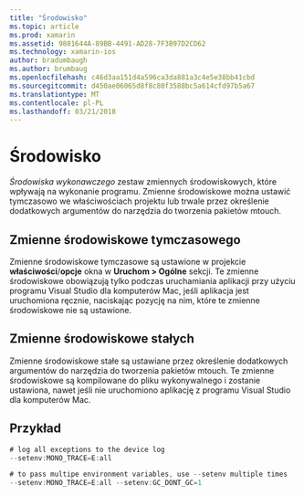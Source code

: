 ```yaml
---
title: "Środowisko"
ms.topic: article
ms.prod: xamarin
ms.assetid: 9801644A-89BB-4491-AD28-7F3B97D2CD62
ms.technology: xamarin-ios
author: bradumbaugh
ms.author: brumbaug
ms.openlocfilehash: c46d3aa151d4a596ca3da881a3c4e5e38bb41cbd
ms.sourcegitcommit: d450ae06065d8f8c80f3588bc5a614cfd97b5a67
ms.translationtype: MT
ms.contentlocale: pl-PL
ms.lasthandoff: 03/21/2018
---
```

# <a name="environment"></a>Środowisko

*Środowiska wykonawczego* zestaw zmiennych środowiskowych, które wpływają na wykonanie programu. Zmienne środowiskowe można ustawić tymczasowo we właściwościach projektu lub trwale przez określenie dodatkowych argumentów do narzędzia do tworzenia pakietów mtouch.

## <a name="temporary-environment-variables"></a>Zmienne środowiskowe tymczasowego

Zmienne środowiskowe tymczasowe są ustawione w projekcie **właściwości**/**opcje** okna w **Uruchom > Ogólne** sekcji. Te zmienne środowiskowe obowiązują tylko podczas uruchamiania aplikacji przy użyciu programu Visual Studio dla komputerów Mac, jeśli aplikacja jest uruchomiona ręcznie, naciskając pozycję na nim, które te zmienne środowiskowe nie są ustawione.

## <a name="permanent-environment-variables"></a>Zmienne środowiskowe stałych

Zmienne środowiskowe stałe są ustawiane przez określenie dodatkowych argumentów do narzędzia do tworzenia pakietów mtouch. Te zmienne środowiskowe są kompilowane do pliku wykonywalnego i zostanie ustawiona, nawet jeśli nie uruchomiono aplikację z programu Visual Studio dla komputerów Mac.

## <a name="example"></a>Przykład

```csharp
# log all exceptions to the device log
--setenv:MONO_TRACE=E:all

# to pass multipe environment variables, use --setenv multiple times
--setenv:MONO_TRACE=E:all --setenv:GC_DONT_GC=1
```

